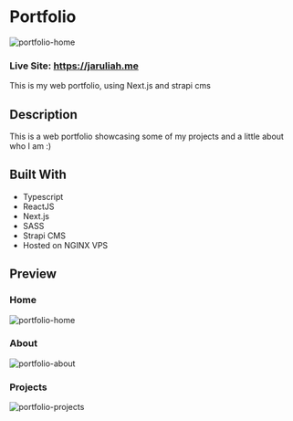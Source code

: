# Portfolio
![portfolio-home](https://user-images.githubusercontent.com/71105258/144513428-407b4d7d-6a76-4a33-9063-057e3af381e1.png)


### Live Site: https://jaruliah.me

This is my web portfolio, using Next.js and strapi cms

## Description

This is a web portfolio showcasing some of my projects and a little about who I am :)

## Built With
- Typescript
- ReactJS
- Next.js
- SASS
- Strapi CMS
- Hosted on NGINX VPS

## Preview

### Home 
![portfolio-home](https://user-images.githubusercontent.com/71105258/144513479-01c9ea61-80d1-469b-957e-8e0c30ba8eba.png)

### About
![portfolio-about](https://user-images.githubusercontent.com/71105258/144513503-c3ffa299-243a-454a-a1d3-4b9bfa0f88b6.png)

### Projects
![portfolio-projects](https://user-images.githubusercontent.com/71105258/144513513-d0bc17ce-2273-42d9-8096-2127eabd2cf1.png)


